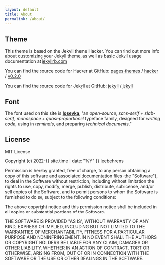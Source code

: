 ```yaml
---
layout: default
title: About
permalink: /about/
---
```


## Theme

This theme is based on the Jekyll theme Hacker. You can find out more info about customizing your Jekyll theme, as well as basic Jekyll usage documentation at [jekyllrb.com](https://jekyllrb.com/)

You can find the source code for Hacker at GitHub:
[pages-themes][github-pages-themes] /
[hacker][hacker] /
[v0.2.0][hacker-0.2.0]

You can find the source code for Jekyll at GitHub:
[jekyll][jekyll-organization] /
[jekyll][jekyll]


[jekyll-organization]: https://github.com/jekyll
[jekyll]: https://github.com/jekyll/jekyll
[github-pages-themes]: https://github.com/pages-themes
[hacker]: https://github.com/pages-themes/hacker
[hacker-0.2.0]: https://github.com/pages-themes/hacker/releases/tag/v0.2.0

## Font

The font used on this site is **[Iosevka](https://github.com/be5invis/Iosevka)**, "an *open-source*, *sans-serif* + *slab-serif*, *monospace* + *quasi‑proportional* typeface family, designed for *writing code*, using in *terminals*, and preparing *technical documents*."


## License

MIT License

Copyright (c) 2022-{{ site.time | date: "%Y" }} leebehrens

Permission is hereby granted, free of charge, to any person obtaining a copy
of this software and associated documentation files (the "Software"), to deal
in the Software without restriction, including without limitation the rights
to use, copy, modify, merge, publish, distribute, sublicense, and/or sell
copies of the Software, and to permit persons to whom the Software is
furnished to do so, subject to the following conditions:

The above copyright notice and this permission notice shall be included in all
copies or substantial portions of the Software.

THE SOFTWARE IS PROVIDED "AS IS", WITHOUT WARRANTY OF ANY KIND, EXPRESS OR
IMPLIED, INCLUDING BUT NOT LIMITED TO THE WARRANTIES OF MERCHANTABILITY,
FITNESS FOR A PARTICULAR PURPOSE AND NONINFRINGEMENT. IN NO EVENT SHALL THE
AUTHORS OR COPYRIGHT HOLDERS BE LIABLE FOR ANY CLAIM, DAMAGES OR OTHER
LIABILITY, WHETHER IN AN ACTION OF CONTRACT, TORT OR OTHERWISE, ARISING FROM,
OUT OF OR IN CONNECTION WITH THE SOFTWARE OR THE USE OR OTHER DEALINGS IN THE
SOFTWARE.
